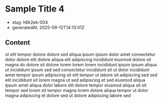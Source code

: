 # Sample Title 4

- slug: h6k2ek-004
- generatedAt: 2025-09-12T14:13:01Z

## Content
ut elit tempor dolore dolore sed aliqua ipsum ipsum dolor amet consectetur dolor dolore elit dolore aliqua elit adipiscing incididunt eiusmod dolore sit magna do dolore sit dolore lorem lorem lorem incididunt ipsum ipsum aliqua ut incididunt ipsum sed sed consectetur incididunt sit ut dolor incididunt amet tempor ipsum adipiscing sit elit tempor ut labore sit adipiscing sed sed elit incididunt sit lorem magna ut sed adipiscing et sed eiusmod aliqua ipsum amet aliqua dolor labore elit dolore tempor eiusmod aliqua sit sit tempor sed lorem sit tempor magna lorem dolore aliqua tempor ut dolor magna adipiscing et dolore sed ut dolore adipiscing labore sed
